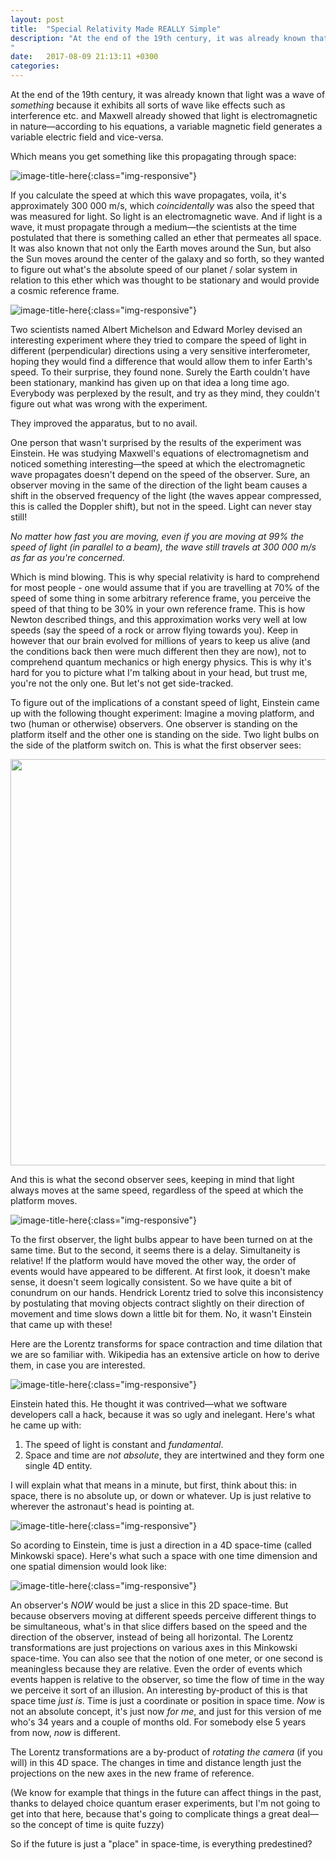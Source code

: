 ```yaml
---
layout: post
title:  "Special Relativity Made REALLY Simple"
description: "At the end of the 19th century, it was already known that light because it exhibits all sorts of wave like effects such as interference etc. and Maxwell already showed that light is an electromagnetic wave...
"
date:   2017-08-09 21:13:11 +0300
categories:
---
```

At the end of the 19th century, it was already known that light was a wave of *something* because it exhibits all sorts of wave like effects such as interference etc. and Maxwell already showed that light is electromagnetic in nature—according to his equations, a variable magnetic field generates a variable electric field and vice-versa.

Which means you get something like this propagating through space:

![image-title-here](/images/circular-light.gif){:class="img-responsive"}

If you calculate the speed at which this wave propagates, voila, it's approximately 300 000 m/s, which *coincidentally* was also the speed that was measured for light. So light is an electromagnetic wave. And if light is a wave, it must propagate through a medium—the scientists at the time postulated that there is something called an ether that permeates all space. It was also known that not only the Earth moves around the Sun, but also the Sun moves around the center of the galaxy and so forth, so they wanted to figure out what's the absolute speed of our planet / solar system in relation to this ether which was thought to be stationary and would provide a cosmic reference frame.

![image-title-here](/images/ether.png){:class="img-responsive"}

Two scientists named Albert Michelson and Edward Morley devised an interesting experiment where they tried to compare the speed of light in different (perpendicular) directions using a very sensitive interferometer, hoping they would find a difference that would allow them to infer Earth's speed. To their surprise, they found none. Surely the Earth couldn't have been stationary, mankind has given up on that idea a long time ago. Everybody was perplexed by the result, and try as they mind, they couldn't figure out what was wrong with the experiment.

They improved the apparatus, but to no avail.

One person that wasn't surprised by the results of the experiment was Einstein. He was studying Maxwell's equations of electromagnetism and noticed something interesting—the speed at which the electromagnetic wave propagates doesn't depend on the speed of the observer. Sure, an observer moving in the same of the direction of the light beam causes a shift in the observed frequency of the light (the waves appear compressed, this is called the Doppler shift), but not in the speed. Light can never stay still!

*No matter how fast you are moving, even if you are moving at 99% the speed of light (in parallel to a beam), the wave still travels at 300 000 m/s as far as you're concerned.*

Which is mind blowing. This is why special relativity is hard to comprehend for most people - one would assume that if you are travelling at 70% of the speed of some thing in some arbitrary reference frame, you perceive the speed of that thing to be 30% in your own reference frame. This is how Newton described things, and this approximation works very well at low speeds (say the speed of a rock or arrow flying towards you). Keep in  however that our brain evolved for millions of years to keep us alive (and the conditions back then were much different then they are now), not to comprehend quantum mechanics or high energy physics. This is why it's hard for you to picture what I'm talking about in your head, but trust me, you're not the only one. But let's not get side-tracked.

To figure out of the implications of a constant speed of light, Einstein came up with the following thought experiment: Imagine a moving platform, and two (human or otherwise) observers. One observer is standing on the platform itself and the other one is standing on the side. Two light bulbs on the side of the platform switch on. This is what the first observer sees:

<img src="/images/simultaneity1.gif" width="650">

And this is what the second observer sees, keeping in mind that light always moves at the same speed, regardless of the speed at which the platform moves.

![image-title-here](/images/simultaneity2.gif){:class="img-responsive"}

To the first observer, the light bulbs appear to have been turned on at the same time. But to the second, it seems there is a delay. Simultaneity is relative! If the platform would have moved the other way, the order of events would have appeared to be different. At first look, it doesn't make sense, it doesn't seem logically consistent. So we have quite a bit of conundrum on our hands. Hendrick Lorentz tried to solve this inconsistency by postulating that moving objects contract slightly on their direction of movement and time slows down a little bit for them. No, it wasn't Einstein that came up with these!

Here are the Lorentz transforms for space contraction and time dilation that we are so familiar with.  Wikipedia has an extensive article on how to derive them, in case you are interested.

![image-title-here](/images/lorentz.gif){:class="img-responsive"}

Einstein hated this. He thought it was contrived—what we software developers call a hack, because it was so ugly and inelegant. Here's what he came up with:

1. The speed of light is constant and *fundamental*.
2. Space and time are *not absolute*, they are intertwined and they form one single 4D entity.

I will explain what that means in a minute, but first, think about this: in space, there is no absolute up, or down or whatever. Up is just relative to wherever the astronaut's head is pointing at.

![image-title-here](/images/up.jpg){:class="img-responsive"}

So acording to Einstein, time is just a direction in a 4D space-time (called Minkowski space). Here's what such a space with one time dimension and one spatial dimension would look like:

![image-title-here](/images/planes.png){:class="img-responsive"}

An observer's *NOW* would be just a slice in this 2D space-time. But because observers moving at different speeds perceive different things to be simultaneous, what's in that slice differs based on the speed and the direction of the observer, instead of being all horizontal. The Lorentz transformations are just projections on various axes in this Minkowski space-time. You can also see that the notion of one meter, or one second is meaningless because they are relative. Even the order of events which events happen is relative to the observer, so time the flow of time in the way we perceive it sort of an illusion. An interesting by-product of this is that space time *just is*. Time is just a coordinate or position in space time. *Now* is not an absolute concept, it's just now *for me*, and just for this version of me who's 34 years and a couple of months old. For somebody else 5 years from now, *now* is different.

The Lorentz transformations are a by-product of *rotating the camera* (if you will) in this 4D space. The changes in time and distance length just the projections on the new axes in the new frame of reference.

(We know for example that things in the future can affect things in the past, thanks to delayed choice quantum eraser experiments, but I'm not going to get into that here, because that's going to complicate things a great deal—so the concept of time is quite fuzzy)

So if the future is just a "place" in space-time, is everything predestined?
